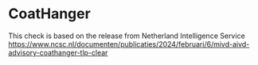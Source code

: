# CoatHanger

This check is based on the release from Netherland Intelligence Service
https://www.ncsc.nl/documenten/publicaties/2024/februari/6/mivd-aivd-advisory-coathanger-tlp-clear
